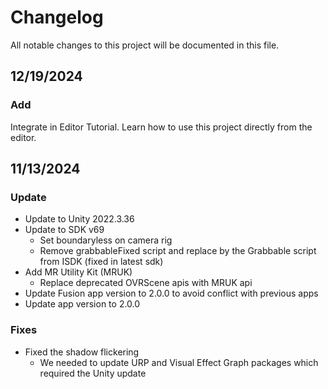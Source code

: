 ﻿# Changelog
All notable changes to this project will be documented in this file.

## 12/19/2024
### Add
Integrate in Editor Tutorial. Learn how to use this project directly from the editor.

## 11/13/2024
### Update
* Update to Unity 2022.3.36
* Update to SDK v69
  * Set boundaryless on camera rig
  * Remove grabbableFixed script and replace by the Grabbable script from ISDK (fixed in latest sdk)
* Add MR Utility Kit (MRUK)
  * Replace deprecated OVRScene apis with MRUK api
* Update Fusion app version to 2.0.0 to avoid conflict with previous apps
* Update app version to 2.0.0

### Fixes
* Fixed the shadow flickering
  * We needed to update URP and Visual Effect Graph packages which required the Unity update
